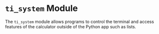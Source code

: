 # `ti_system` Module
The `ti_system` module allows programs to control the terminal and access
features of the calculator outside of the Python app such as lists.
